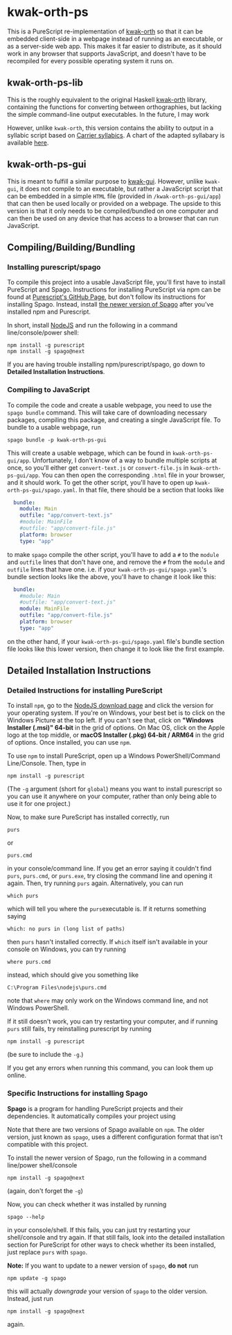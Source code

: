 # kwak-orth-ps

This is a PureScript re-implementation of [kwak-orth](https://github.com/Anteproperispomenon/kwak-orth) so that
it can be embedded client-side in a webpage instead of running as an executable, or as a server-side web app.
This makes it far easier to distribute, as it should work in any browser that supports JavaScript, and doesn't
have to be recompiled for every possible operating system it runs on.

## kwak-orth-ps-lib

This is the roughly equivalent to the original Haskell [kwak-orth](https://github.com/Anteproperispomenon/kwak-orth)
library, containing the functions for converting between orthographies, but lacking the simple command-line
output executables. In the future, I may work 

However, unlike `kwak-orth`, this version contains the ability to output in a syllabic script based on 
[Carrier syllabics](https://en.wikipedia.org/wiki/Carrier_syllabics). A chart of the adapted syllabary
is available [here](docs/Syllabic.md "An explanation of the syllabic output for Kwak'wala.").

## kwak-orth-ps-gui

This is meant to fulfill a similar purpose to [kwak-gui](https://github.com/Anteproperispomenon/kwak-gui). 
However, unlike `kwak-gui`, it does not compile to an executable, but rather a JavaScript script that can
be embedded in a simple `HTML` file (provided in `/kwak-orth-ps-gui/app`) that can then be used locally
or provided on a webpage. The upside to this version is that it only needs to be compiled/bundled on one
computer and can then be used on any device that has access to a browser that can run JavaScript.

## Compiling/Building/Bundling

### Installing purescript/spago

To compile this project into a usable JavaScript file, you'll first have to install PureScript and
Spago. Instructions for installing PureScript via npm can be found at
[Purescript's GitHub Page](https://github.com/purescript/documentation/blob/master/guides/Getting-Started.md),
but don't follow its instructions for installing Spago. Instead, install 
[the newer version of Spago](https://github.com/purescript/spago#installation) after you've installed
npm and Purescript.

In short, install [NodeJS](https://nodejs.org/en/download "NodeJS download page") and run the following 
in a command line/console/power shell:

```
npm install -g purescript
npm install -g spago@next
```

If you are having trouble installing npm/purescript/spago, go down to **Detailed Installation Instructions**.

### Compiling to JavaScript

To compile the code and create a usable webpage, you need to use the `spago bundle` command.
This will take care of downloading necessary packages, compiling this package, and creating
a single JavaScript file. To bundle to a usable webpage, run

```
spago bundle -p kwak-orth-ps-gui
```

This will create a usable webpage, which can be found in `kwak-orth-ps-gui/app`. Unfortunately,
I don't know of a way to bundle multiple scripts at once, so you'll either get `convert-text.js`
or `convert-file.js` in `kwak-orth-ps-gui/app`. You can then open the corresponding `.html` file
in your browser, and it should work. To get the other script, you'll have to open up 
`kwak-orth-ps-gui/spago.yaml`. In that file, there should be a section that looks like

```yaml
  bundle:
    module: Main
    outfile: "app/convert-text.js" 
    #module: MainFile
    #outfile: "app/convert-file.js"
    platform: browser
    type: "app"
```

to make `spago` compile the other script, you'll have to add a `#` to the `module` and `outfile`
lines that don't have one, and remove the `#` from the `module` and `outfile` lines that have one.
i.e. if your `kwak-orth-ps-gui/spago.yaml`'s bundle section looks like the above, you'll have to
change it look like this:

```yaml
  bundle:
    #module: Main
    #outfile: "app/convert-text.js" 
    module: MainFile
    outfile: "app/convert-file.js"
    platform: browser
    type: "app"
```

on the other hand, if your `kwak-orth-ps-gui/spago.yaml` file's bundle section file looks like 
this lower version, then change it to look like the first example.


## Detailed Installation Instructions

### Detailed Instructions for installing PureScript

To install `npm`, go to the [NodeJS download page](https://nodejs.org/en/download "NodeJS download page") 
and click the version for your operating system. If you're on Windows, your best bet is to click on
the Windows Picture at the top left. If you can't see that, click on
**"Windows Installer (.msi)" 64-bit** in the grid of options. On Mac OS, click on the Apple logo at
the top middle, or **macOS Installer (.pkg) 64-bit / ARM64** in the grid of options. Once installed,
you can use `npm`.

To use `npm` to install PureScript, open up a Windows PowerShell/Command Line/Console. Then,
type in

```
npm install -g purescript
```

(The `-g` argument (short for `global`) means you want to install purescript so you can use it 
anywhere on your computer, rather than only being able to use it for one project.)

Now, to make sure PureScript has installed correctly, run

```
purs
```

or

```
purs.cmd
```

in your console/command line. If you get an error saying it couldn't find `purs`, `purs.cmd`, or
`purs.exe`, try closing the command line and opening it again. Then, try running `purs`
again. Alternatively, you can run 

```
which purs
```

which will tell you where the `purs`executable is. If it returns something saying

```
which: no purs in (long list of paths)
```

then `purs` hasn't installed correctly. If `which` itself isn't available in
your console on Windows, you can try running

```
where purs.cmd
```

instead, which should give you something like

```
C:\Program Files\nodejs\purs.cmd
```

note that `where` may only work on the Windows
command line, and not Windows PowerShell.

If it still doesn't work, you can try restarting your computer, and if running
`purs` still fails, try reinstalling purescript by running

```
npm install -g purescript
```

(be sure to include the `-g`.)

If you get any errors when running this command, you can look them up
online.


### Specific Instructions for installing Spago

**Spago** is a program for handling PureScript projects and their dependencies.
It automatically compiles your project using 

Note that there are two versions of Spago available on `npm`. The older version,
just known as `spago`, uses a different configuration format that isn't 
compatible with this project.

To install the newer version of Spago, run the following in a command line/power shell/console

```
npm install -g spago@next
```

(again, don't forget the `-g`)

Now, you can check whether it was installed by running

```
spago --help
```

in your console/shell. If this fails, you can just try restarting your shell/console
and try again. If that still fails, look into the detailed installation section
for PureScript for other ways to check whether its been installed, just replace
`purs` with `spago`.


**Note:** If you want to update to a newer version of `spago`, **do not** run

```
npm update -g spago
```

this will actually *downgrade* your version of `spago` to the older version.
Instead, just run

```
npm install -g spago@next
```

again.